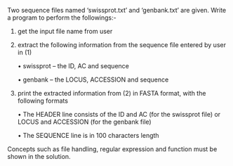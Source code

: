 Two sequence files named ‘swissprot.txt’ and ‘genbank.txt’ are given. Write a program to perform the followings:-
1. get the input file name from user
2. extract the following information from the sequence file entered by user in (1)

   • swissprot – the ID, AC and sequence

   • genbank – the LOCUS, ACCESSION and sequence
4. print the extracted information from (2) in FASTA format, with the following formats

    • The HEADER line consists of the ID and AC (for the swissprot file) or LOCUS and ACCESSION (for the genbank file)

   • The SEQUENCE line is in 100 characters length

Concepts such as file handling, regular expression and function must be shown in the solution.
